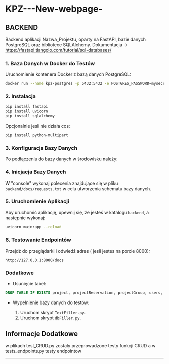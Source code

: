 # KPZ---New-webpage-

## BACKEND

Backend aplikacji Nazwa_Projektu, oparty na FastAPI, bazie danych PostgreSQL oraz bibliotece SQLAlchemy. 
Dokumentacja -> https://fastapi.tiangolo.com/tutorial/sql-databases/


### 1. Baza Danych w Docker do Testów

Uruchomienie kontenera Docker z bazą danych PostgreSQL:

```bash
docker run --name kpz-postgres -p 5432:5432 -e POSTGRES_PASSWORD=mysecretpassword -d postgres
```

### 2. Instalacja

```bash
pip install fastapi
pip install uvicorn
pip install sqlalchemy
```

Opcjonalnie jesli nie działa cos:

```bash
pip install python-multipart
```

### 3. Konfiguracja Bazy Danych

Po podłączeniu do bazy danych w środowisku należy:

### 4. Inicjacja Bazy Danych

W "console" wykonaj polecenia znajdujące się w pliku `backend/docs/requests.txt` w celu utworzenia schematu bazy danych.

### 5. Uruchomienie Aplikacji

Aby uruchomić aplikację, upewnij się, że jesteś w katalogu `backend`, a następnie wykonaj:

```bash
uvicorn main:app --reload
```

### 6. Testowanie Endpointów

Przejdź do przeglądarki i odwiedź adres ( jesli jestes na porcie 8000):

```
http://127.0.0.1:8000/docs
```

### Dodatkowe

- Usunięcie tabel:

```sql
DROP TABLE IF EXISTS project, projectReservation, projectGroup, users, guardian, actionhistory, "User", projectreservation, project, "Group" CASCADE;
```

- Wypełnienie bazy danych do testów:

    1. Uruchom skrypt `TextFiller.py`.
    2. Uruchom skrypt `dbFiller.py`.

## Informacje Dodatkowe

w plikach test_CRUD.py zostały przeprowadzone testy funkcji CRUD a w tests_endpoints.py testy endpointow

--- 

